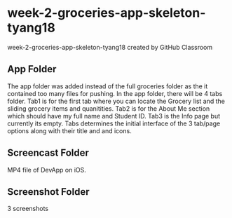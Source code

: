 # week-2-groceries-app-skeleton-tyang18
week-2-groceries-app-skeleton-tyang18 created by GitHub Classroom

## App Folder 
The app folder was added instead of the full groceries folder as the it contained too many files for pushing.
In the app folder, there will be 4 tabs folder. 
Tab1 is for the first tab where you can locate the Grocery list and the sliding grocery items and quanitities.
Tab2 is for the About Me section which should have my full name and Student ID.
Tab3 is the Info page but currently its empty. 
Tabs determines the initial interface of the 3 tab/page options along with their title and and icons. 

## Screencast Folder
MP4 file of DevApp on iOS.

## Screenshot Folder
3 screenshots
